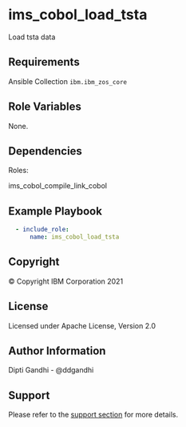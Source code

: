 ims_cobol_load_tsta
=========

Load tsta data

Requirements
------------

Ansible Collection `ibm.ibm_zos_core`

Role Variables
--------------

None.

Dependencies
------------

Roles:

ims_cobol_compile_link_cobol

Example Playbook
----------------

```yaml
  - include_role:
      name: ims_cobol_load_tsta
```

Copyright
---------

© Copyright IBM Corporation 2021

License
-------

Licensed under Apache License, Version 2.0

Author Information
------------------

Dipti Gandhi - @ddgandhi

Support
-------

Please refer to the [support section](https://github.com/IBM/z_ansible_collections_samples/blob/master/README.md#support) for more details.
